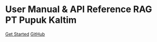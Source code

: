# User Manual & API Reference RAG PT Pupuk Kaltim


[Get Started](introduction)
[GitHub](https://github.com/mdaniyalk/rag-pupuk-kaltim)